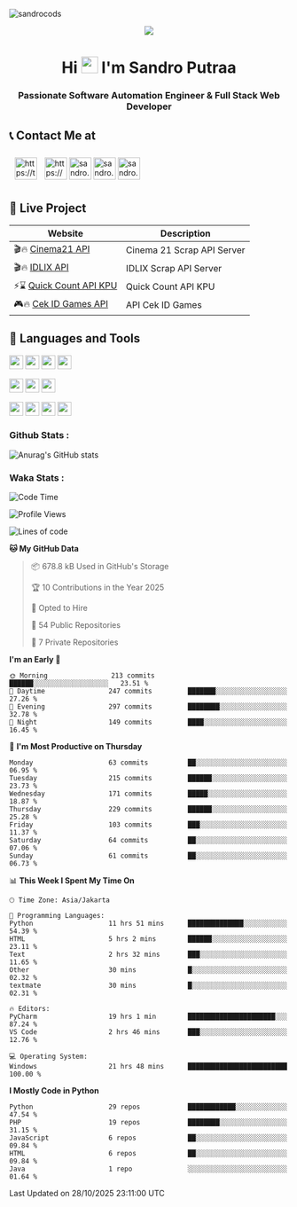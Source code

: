 

![sandrocods](https://cardivo.vercel.app/api?name=Martinus%20Krisandro%20Perdana%20Putra&description=Software%20Automation%20Engineer%20%7C%7C%20Full%20Stack%20Web%20Developer&image=https://avatars.githubusercontent.com/u/59155826?v=4&backgroundColor=%23ecf0f1)
<p align="center" style="p3">
<a href="https://github.com/antonkomarev/github-profile-views-counter">
    <img align="center"  src="https://komarev.com/ghpvc/?username=sandrocods&style=for-the-badge">
</a>
</p>



<h1 align="center" > Hi <img src="https://media.giphy.com/media/hvRJCLFzcasrR4ia7z/giphy.gif" width="30px"> I'm Sandro Putraa </h1>
<h3 align="center" style="p3">Passionate Software Automation Engineer & Full Stack Web Developer </h3>



## 📞 Contact Me at

<p align="left">
      <a href="https://t.me/sandroputraa" target="blank"><img align="center" src="https://www.vectorlogo.zone/logos/telegram/telegram-tile.svg" alt="https://t.me/sandroputraa" height="40" width="40" style="margin: 10" /></a>
    <a href="https://www.linkedin.com/in/sandro-putraa-34b80a19b/" target="blank"><img align="center" src="https://raw.githubusercontent.com/rahuldkjain/github-profile-readme-generator/master/src/images/icons/Social/linked-in-alt.svg" alt="https://www.linkedin.com/in/sandro-putraa-34b80a19b/" height="40" width="40" /></a>
    <a href="https://fb.com/sandro.putraaa" target="blank"><img align="center" src="https://raw.githubusercontent.com/rahuldkjain/github-profile-readme-generator/master/src/images/icons/Social/facebook.svg" alt="sandro.putraaa" height="40" width="40" /></a>
    <a href="https://instagram.com/sandro.putraa" target="blank"><img align="center" src="https://raw.githubusercontent.com/rahuldkjain/github-profile-readme-generator/master/src/images/icons/Social/instagram.svg" alt="sandro.putraa" height="40" width="40" /></a>
    <a href="https://wakatime.com/@sandrocods" target="blank"><img align="center" src="https://wakatime.com/static/img/wakatime-logo-text-vertical.png" alt="sandro.putraa" height="40" width="40" /></a>
   
</p>

## 🚀 Live Project


| Website             | Description     |
| ----------------- | --- |
| 🎬🔥 [Cinema21 API](https://cinema-21-scrapper.vercel.app/) | Cinema 21 Scrap API Server |
| 🎬🔥 [IDLIX API](https://idlix-api.vercel.app/) | IDLIX Scrap API Server |
| ⚡⌛ [Quick Count API KPU](https://api-real-count-2024.vercel.app/)| Quick Count API KPU |
| 🎮🔥 [Cek ID Games API](https://api-cek-id-game-ten.vercel.app/)| API Cek ID Games



## 🙌 Languages and Tools

<img src="https://img.shields.io/badge/-Git-white?style=for-the-badge&logo=git" height="25" /></img>
<img src="https://img.shields.io/badge/-GitHub-white?style=for-the-badge&logo=github&logoColor=007ACC" height="25" /></img> <img src="https://img.shields.io/badge/-VS%20Code-white?style=for-the-badge&logo=visual-studio-code&logoColor=007ACC" height="25" /></img> <img src="https://img.shields.io/badge/-Pycharm-white?style=for-the-badge&logo=pycharm&logoColor=007ACC" height="25" /></img>

<img src="https://img.shields.io/badge/-Laravel-white?style=for-the-badge&logo=laravel&logoColor=007ACC" height="25" /></img>
<img src="https://img.shields.io/badge/-Flask-white?style=for-the-badge&logo=flask&logoColor=007ACC" height="25" /></img>
<img src="https://img.shields.io/badge/-Selenium-white?style=for-the-badge&logo=selenium&logoColor=007ACC" height="25" /></img>

<img src="https://img.shields.io/badge/-Python-white?style=for-the-badge&logo=python&logoColor=007ACC" height="25" /></img>
<img src="https://img.shields.io/badge/-Php-white?style=for-the-badge&logo=php&logoColor=007ACC" height="25" /></img>
<img src="https://img.shields.io/badge/-java-white?style=for-the-badge&logo=java&logoColor=007ACC" height="25" /></img>
<img src="https://img.shields.io/badge/-c++-white?style=for-the-badge&logo=c%2B%2B&logoColor=007ACC" height="25" /></img>



### Github Stats :
![Anurag's GitHub stats](https://github-readme-stats.vercel.app/api?username=sandrocods&show_icons=true&theme=transparent)


### Waka Stats :
<!--START_SECTION:waka-->
![Code Time](http://img.shields.io/badge/Code%20Time-3%2C346%20hrs%2023%20mins-blue)

![Profile Views](http://img.shields.io/badge/Profile%20Views-3-blue)

![Lines of code](https://img.shields.io/badge/From%20Hello%20World%20I%27ve%20Written-2.1%20million%20lines%20of%20code-blue)

**🐱 My GitHub Data** 

> 📦 678.8 kB Used in GitHub's Storage 
 > 
> 🏆 10 Contributions in the Year 2025
 > 
> 💼 Opted to Hire
 > 
> 📜 54 Public Repositories 
 > 
> 🔑 7 Private Repositories 
 > 
**I'm an Early 🐤** 

```text
🌞 Morning                213 commits         ██████░░░░░░░░░░░░░░░░░░░   23.51 % 
🌆 Daytime                247 commits         ███████░░░░░░░░░░░░░░░░░░   27.26 % 
🌃 Evening                297 commits         ████████░░░░░░░░░░░░░░░░░   32.78 % 
🌙 Night                  149 commits         ████░░░░░░░░░░░░░░░░░░░░░   16.45 % 
```
📅 **I'm Most Productive on Thursday** 

```text
Monday                   63 commits          ██░░░░░░░░░░░░░░░░░░░░░░░   06.95 % 
Tuesday                  215 commits         ██████░░░░░░░░░░░░░░░░░░░   23.73 % 
Wednesday                171 commits         █████░░░░░░░░░░░░░░░░░░░░   18.87 % 
Thursday                 229 commits         ██████░░░░░░░░░░░░░░░░░░░   25.28 % 
Friday                   103 commits         ███░░░░░░░░░░░░░░░░░░░░░░   11.37 % 
Saturday                 64 commits          ██░░░░░░░░░░░░░░░░░░░░░░░   07.06 % 
Sunday                   61 commits          ██░░░░░░░░░░░░░░░░░░░░░░░   06.73 % 
```


📊 **This Week I Spent My Time On** 

```text
🕑︎ Time Zone: Asia/Jakarta

💬 Programming Languages: 
Python                   11 hrs 51 mins      ██████████████░░░░░░░░░░░   54.39 % 
HTML                     5 hrs 2 mins        ██████░░░░░░░░░░░░░░░░░░░   23.11 % 
Text                     2 hrs 32 mins       ███░░░░░░░░░░░░░░░░░░░░░░   11.65 % 
Other                    30 mins             █░░░░░░░░░░░░░░░░░░░░░░░░   02.32 % 
textmate                 30 mins             █░░░░░░░░░░░░░░░░░░░░░░░░   02.31 % 

🔥 Editors: 
PyCharm                  19 hrs 1 min        ██████████████████████░░░   87.24 % 
VS Code                  2 hrs 46 mins       ███░░░░░░░░░░░░░░░░░░░░░░   12.76 % 

💻 Operating System: 
Windows                  21 hrs 48 mins      █████████████████████████   100.00 % 
```

**I Mostly Code in Python** 

```text
Python                   29 repos            ████████████░░░░░░░░░░░░░   47.54 % 
PHP                      19 repos            ████████░░░░░░░░░░░░░░░░░   31.15 % 
JavaScript               6 repos             ██░░░░░░░░░░░░░░░░░░░░░░░   09.84 % 
HTML                     6 repos             ██░░░░░░░░░░░░░░░░░░░░░░░   09.84 % 
Java                     1 repo              ░░░░░░░░░░░░░░░░░░░░░░░░░   01.64 % 
```




 Last Updated on 28/10/2025 23:11:00 UTC
<!--END_SECTION:waka-->
